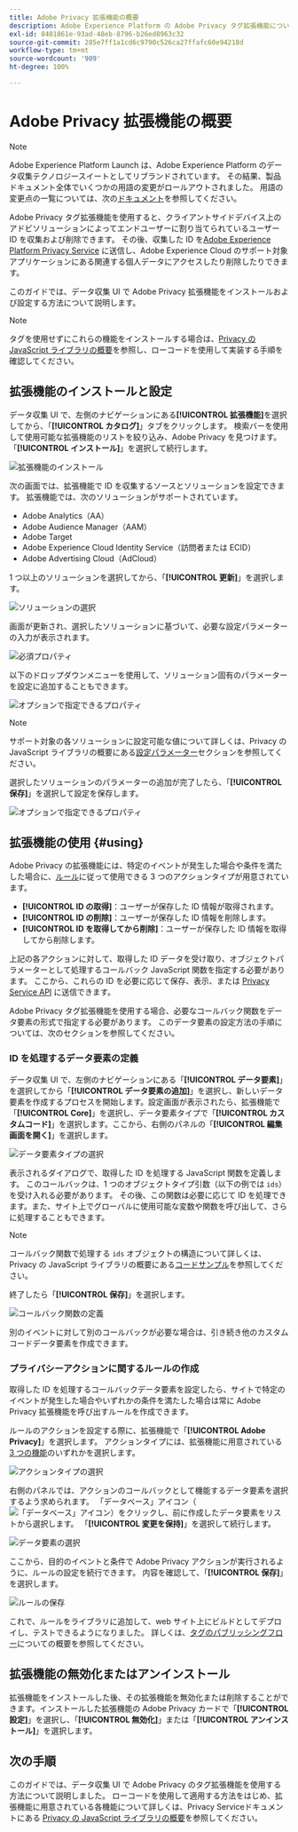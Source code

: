 ```yaml
---
title: Adobe Privacy 拡張機能の概要
description: Adobe Experience Platform の Adobe Privacy タグ拡張機能について説明します。
exl-id: 8401861e-93ad-48eb-8796-b26ed8963c32
source-git-commit: 285e7ff1a1cd6c9790c526ca27ffafc60e94218d
workflow-type: tm+mt
source-wordcount: '909'
ht-degree: 100%

---
```


# Adobe Privacy 拡張機能の概要

>[!NOTE]
>
>Adobe Experience Platform Launch は、Adobe Experience Platform のデータ収集テクノロジースイートとしてリブランドされています。 その結果、製品ドキュメント全体でいくつかの用語の変更がロールアウトされました。 用語の変更点の一覧については、次の[ドキュメント](../../../term-updates.md)を参照してください。

Adobe Privacy タグ拡張機能を使用すると、クライアントサイドデバイス上のアドビソリューションによってエンドユーザーに割り当てられているユーザー ID を収集および削除できます。 その後、収集した ID を[Adobe Experience Platform Privacy Service](../../../../privacy-service/home.md) に送信し、Adobe Experience Cloud のサポート対象アプリケーションにある関連する個人データにアクセスしたり削除したりできます。

このガイドでは、データ収集 UI で Adobe Privacy 拡張機能をインストールおよび設定する方法について説明します。

>[!NOTE]
>
>タグを使用せずにこれらの機能をインストールする場合は、[Privacy の JavaScript ライブラリの概要](../../../../privacy-service/js-library.md)を参照し、ローコードを使用して実装する手順を確認してください。

## 拡張機能のインストールと設定

データ収集 UI で、左側のナビゲーションにある&#x200B;**[!UICONTROL 拡張機能]**&#x200B;を選択してから、「**[!UICONTROL カタログ]**」タブをクリックします。 検索バーを使用して使用可能な拡張機能のリストを絞り込み、Adobe Privacy を見つけます。「**[!UICONTROL インストール]**」を選択して続行します。

![拡張機能のインストール](../../../images/extensions/privacy/install.png)

次の画面では、拡張機能で ID を収集するソースとソリューションを設定できます。 拡張機能では、次のソリューションがサポートされています。

* Adobe Analytics（AA）
* Adobe Audience Manager（AAM）
* Adobe Target
* Adobe Experience Cloud Identity Service（訪問者または ECID）
* Adobe Advertising Cloud（AdCloud）

1 つ以上のソリューションを選択してから、「**[!UICONTROL 更新]**」を選択します。

![ソリューションの選択](../../../images/extensions/privacy/select-solutions.png)

画面が更新され、選択したソリューションに基づいて、必要な設定パラメーターの入力が表示されます。

![必須プロパティ](../../../images/extensions/privacy/required-properties.png)

以下のドロップダウンメニューを使用して、ソリューション固有のパラメーターを設定に追加することもできます。

![オプションで指定できるプロパティ](../../../images/extensions/privacy/optional-properties.png)

>[!NOTE]
>
>サポート対象の各ソリューションに設定可能な値について詳しくは、Privacy の JavaScript ライブラリの概要にある[設定パラメーター](../../../../privacy-service/js-library.md#config-params)セクションを参照してください。

選択したソリューションのパラメーターの追加が完了したら、「**[!UICONTROL 保存]**」を選択して設定を保存します。

![オプションで指定できるプロパティ](../../../images/extensions/privacy/save-config.png)

## 拡張機能の使用 {#using}

Adobe Privacy の拡張機能には、特定のイベントが発生した場合や条件を満たした場合に、[ルール](../../../ui/managing-resources/rules.md)に従って使用できる 3 つのアクションタイプが用意されています。

* **[!UICONTROL ID の取得]**：ユーザーが保存した ID 情報が取得されます。
* **[!UICONTROL ID の削除]**：ユーザーが保存した ID 情報を削除します。
* **[!UICONTROL ID を取得してから削除]**：ユーザーが保存した ID 情報を取得してから削除します。

上記の各アクションに対して、取得した ID データを受け取り、オブジェクトパラメーターとして処理するコールバック JavaScript 関数を指定する必要があります。 ここから、これらの ID を必要に応じて保存、表示、または [Privacy Service API](../../../../privacy-service/api/overview.md) に送信できます。

Adobe Privacy タグ拡張機能を使用する場合、必要なコールバック関数をデータ要素の形式で指定する必要があります。 このデータ要素の設定方法の手順については、次のセクションを参照してください。

### ID を処理するデータ要素の定義

データ収集 UI で、左側のナビゲーションにある「**[!UICONTROL データ要素]**」を選択してから「**[!UICONTROL データ要素の追加]**」を選択し、新しいデータ要素を作成するプロセスを開始します。設定画面が表示されたら、拡張機能で「**[!UICONTROL Core]**」を選択し、データ要素タイプで「**[!UICONTROL カスタムコード]**」を選択します。ここから、右側のパネルの「**[!UICONTROL 編集画面を開く]**」を選択します。

![データ要素タイプの選択](../../../images/extensions/privacy/data-element-type.png)

表示されるダイアログで、取得した ID を処理する JavaScript 関数を定義します。 このコールバックは、1 つのオブジェクトタイプ引数（以下の例では `ids`）を受け入れる必要があります。 その後、この関数は必要に応じて ID を処理できます。また、サイト上でグローバルに使用可能な変数や関数を呼び出して、さらに処理することもできます。

>[!NOTE]
>
>コールバック関数で処理する `ids` オブジェクトの構造について詳しくは、Privacy の JavaScript ライブラリの概要にある[コードサンプル](../../../../privacy-service/js-library.md#samples)を参照してください。

終了したら「**[!UICONTROL 保存]**」を選択します。

![コールバック関数の定義](../../../images/extensions/privacy/define-custom-code.png)

別のイベントに対して別のコールバックが必要な場合は、引き続き他のカスタムコードデータ要素を作成できます。

### プライバシーアクションに関するルールの作成

取得した ID を処理するコールバックデータ要素を設定したら、サイトで特定のイベントが発生した場合やいずれかの条件を満たした場合は常に Adobe Privacy 拡張機能を呼び出すルールを作成できます。

ルールのアクションを設定する際に、拡張機能で「**[!UICONTROL Adobe Privacy]**」を選択します。 アクションタイプには、拡張機能に用意されている [3 つの機能](#using)のいずれかを選択します。

![アクションタイプの選択](../../../images/extensions/privacy/action-type.png)

右側のパネルでは、アクションのコールバックとして機能するデータ要素を選択するよう求められます。 「データベース」アイコン（![「データベース」アイコン](../../../images/extensions/privacy/database.png)）をクリックし、前に作成したデータ要素をリストから選択します。 「**[!UICONTROL 変更を保持]**」を選択して続行します。

![データ要素の選択](../../../images/extensions/privacy/add-data-element.png)

ここから、目的のイベントと条件で Adobe Privacy アクションが実行されるように、ルールの設定を続行できます。 内容を確認して、「**[!UICONTROL 保存]**」を選択します。

![ルールの保存](../../../images/extensions/privacy/save-rule.png)

これで、ルールをライブラリに追加して、web サイト上にビルドとしてデプロイし、テストできるようになりました。 詳しくは、[タグのパブリッシングフロー](../../../ui/publishing/overview.md)についての概要を参照してください。

## 拡張機能の無効化またはアンインストール

拡張機能をインストールした後、その拡張機能を無効化または削除することができます。インストールした拡張機能の Adobe Privacy カードで「**[!UICONTROL 設定]**」を選択し、「**[!UICONTROL 無効化]**」または「**[!UICONTROL アンインストール]**」を選択します。

## 次の手順

このガイドでは、データ収集 UI で Adobe Privacy のタグ拡張機能を使用する方法について説明しました。 ローコードを使用して適用する方法をはじめ、拡張機能に用意されている各機能について詳しくは、Privacy Serviceドキュメントにある [Privacy の JavaScript ライブラリの概要](../../../../privacy-service/js-library.md)を参照してください。
